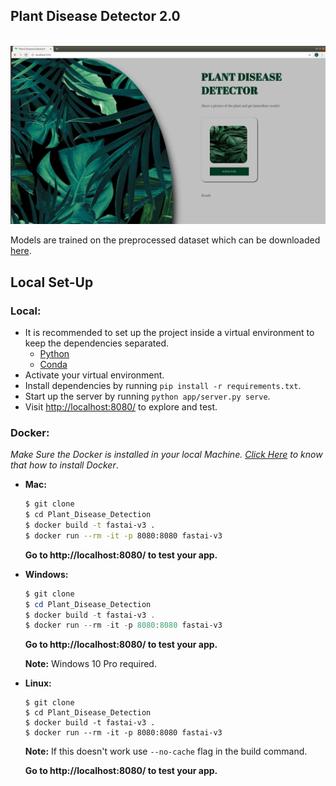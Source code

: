 ## Plant Disease Detector 2.0
<br>
<img src="app/static/SS.png">

Models are trained on the preprocessed dataset which can be downloaded [here](https://drive.google.com/open?id=0B_voCy5O5sXMTFByemhpZllYREU).

## Local Set-Up
### Local:
- It is recommended to set up the project inside a virtual environment to keep the dependencies separated.
    * [Python](https://realpython.com/python-virtual-environments-a-primer/#why-the-need-for-virtual-environments)
    * [Conda](https://docs.conda.io/projects/conda/en/latest/user-guide/tasks/manage-environments.html)
- Activate your virtual environment.
- Install dependencies by running `pip install -r requirements.txt`.
- Start up the server by running `python app/server.py serve`.
- Visit <http://localhost:8080/> to explore and test.

### Docker:
*Make Sure the Docker is installed in your local Machine. [Click Here](https://docs.docker.com/install/) to know that how to install Docker*.
- **Mac:**
  ```bash
  $ git clone 
  $ cd Plant_Disease_Detection
  $ docker build -t fastai-v3 .
  $ docker run --rm -it -p 8080:8080 fastai-v3
  ```
  **Go to http://localhost:8080/ to test your app.**

- **Windows:**
  ```PowerShell or Command Prompt
  $ git clone 
  $ cd Plant_Disease_Detection
  $ docker build -t fastai-v3 .
  $ docker run --rm -it -p 8080:8080 fastai-v3
  ```
  **Go to http://localhost:8080/ to test your app.**

  **Note:** Windows 10 Pro required.

- **Linux:**
  ```Terminal
  $ git clone 
  $ cd Plant_Disease_Detection
  $ docker build -t fastai-v3 .
  $ docker run --rm -it -p 8080:8080 fastai-v3
   ```
   **Note:** If this doesn't work use `--no-cache` flag in the build command.

  **Go to http://localhost:8080/ to test your app.**

